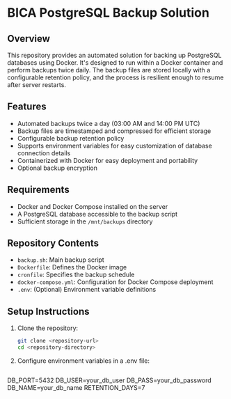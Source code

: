 # BICA PostgreSQL Backup Solution

## Overview

This repository provides an automated solution for backing up PostgreSQL databases using Docker. It's designed to run within a Docker container and perform backups twice daily. The backup files are stored locally with a configurable retention policy, and the process is resilient enough to resume after server restarts.

## Features

- Automated backups twice a day (03:00 AM and 14:00 PM UTC)
- Backup files are timestamped and compressed for efficient storage
- Configurable backup retention policy
- Supports environment variables for easy customization of database connection details
- Containerized with Docker for easy deployment and portability
- Optional backup encryption

## Requirements

- Docker and Docker Compose installed on the server
- A PostgreSQL database accessible to the backup script
- Sufficient storage in the `/mnt/backups` directory

## Repository Contents

- `backup.sh`: Main backup script
- `Dockerfile`: Defines the Docker image
- `cronfile`: Specifies the backup schedule
- `docker-compose.yml`: Configuration for Docker Compose deployment
- `.env`: (Optional) Environment variable definitions

## Setup Instructions

1. Clone the repository:
   ```bash
   git clone <repository-url>
   cd <repository-directory>
   ```
2. Configure environment variables in a .env file:
   ```DB_HOST=your_db_host
DB_PORT=5432
DB_USER=your_db_user
DB_PASS=your_db_password
DB_NAME=your_db_name
RETENTION_DAYS=7
```
